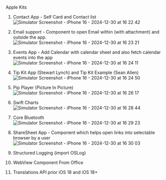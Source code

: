 Apple Kits 


1. Contact App - Self Card and Contact list
![Simulator Screenshot - iPhone 16 - 2024-12-30 at 16 22 42](https://github.com/user-attachments/assets/fdacdd27-29c2-403b-bb98-871a5982939b)


2. Email support - Component to open Email within (with attachment) and outside the app.
![Simulator Screenshot - iPhone 16 - 2024-12-30 at 16 23 21](https://github.com/user-attachments/assets/49da151f-04ff-4ae2-92c0-3455116e6e8a)


3. Events App - Add Calendar with calendar sheet and also fetch calendar events into the app
![Simulator Screenshot - iPhone 16 - 2024-12-30 at 16 24 11](https://github.com/user-attachments/assets/e8b6e5ee-0224-47cf-bdb4-1d710667dc27)


4. Tip Kit App (Stewart Lynch) and Tip Kit Example (Sean Allen)
![Simulator Screenshot - iPhone 16 - 2024-12-30 at 16 24 50](https://github.com/user-attachments/assets/84ac027f-a305-46e2-9fc0-cefa02757614)


 5. Pip Player (Picture In Picture)
![Simulator Screenshot - iPhone 16 - 2024-12-30 at 16 26 17](https://github.com/user-attachments/assets/7d196d8b-6dd4-4978-921c-1bcbd08a7578)


6. Swift Charts
![Simulator Screenshot - iPhone 16 - 2024-12-30 at 16 28 44](https://github.com/user-attachments/assets/f4bc2a20-270a-4b3d-8219-5e9fba9f0083)


7. Core Bluetooth
![Simulator Screenshot - iPhone 16 - 2024-12-30 at 16 29 23](https://github.com/user-attachments/assets/4e96db7b-ba39-4d23-8eb0-2fabc11cd548)


8. ShareSheet App - Component which helps open links into selectable browser by a user
![Simulator Screenshot - iPhone 16 - 2024-12-30 at 16 30 03](https://github.com/user-attachments/assets/104219aa-c4a7-4924-a0b4-55e56376b05d)


 9. Structured Logging (import OSLog)
 10. WebView Component From Office
 11. Translations API prior iOS 18 and iOS 18+


